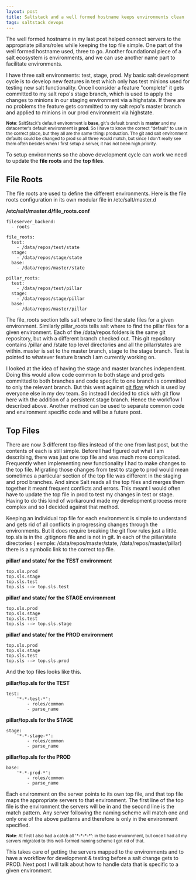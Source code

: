 ```yaml
---
layout: post
title: Saltstack and a well formed hostname keeps environments clean
tags: saltstack devops
---
```


The well formed hostname in my last post helped connect servers to the appropriate pillars/roles while keeping the top file simple.  One part of the well formed hostname used, three to go.  Another foundational piece of a salt ecosystem is environments, and we can use another name part to facilitate environments.

I have three salt environments:  test, stage, prod.  My basic salt development cycle is to develop new features in test which only has test minions used for testing new salt functionality.  Once I consider a feature "complete" it gets committed to my salt repo's stage branch, which is used to apply the changes to minions in our staging environment via a highstate.  If there are no problems the feature gets committed to my salt repo's master branch and applied to minions in our prod environment via highstate.

<sup>**Note**: SaltStack's default environment is **base**, git's default branch is **master** and  my   datacenter's default environment is **prod**.  So I have to know the correct "default" to use in the correct place, but they all are the same thing: production.   The git and salt environment defaults could be changed to prod so all three would match, but since I don't really see them often besides when I first setup a server, it has not been high priority.

To setup environments so the above development cycle can work we need to update the **file roots** and the **top files**.


## File Roots ##
The file roots are used to define the different environments.  Here is the file roots configuration in its own modular file in /etc/salt/master.d

**/etc/salt/master.d/file_roots.conf**

```
fileserver_backend:
  - roots

file_roots:
  test:
    - /data/repos/test/state
  stage:
    - /data/repos/stage/state
  base:
    - /data/repos/master/state

pillar_roots:
  test:
    - /data/repos/test/pillar
  stage:
    - /data/repos/stage/pillar
  base:
    - /data/repos/master/pillar
```

The file_roots section tells salt where to find the state files for a given environment.  Similarly pillar_roots tells salt where to find the pillar files for a given environment.  Each of the /data/repos folders is the same git repository, but with a different branch checked out.  This git repository contains /pillar and /state top level directories and all the pillar/states are within. master is set to the master branch, stage to the stage branch.  Test is pointed to whatever feature branch I am currently working on.

I looked at the idea of having the stage and master branches independent.   Doing this would allow code common to both stage and prod gets committed to both branches and code specific to one branch is committed to only the relevant branch.  But this went against [git flow](http://nvie.com/posts/a-successful-git-branching-model/) which is used by everyone else in my dev team.   So instead I decided to stick with git flow here with the addition of a persistent stage branch. Hence the workflow I described above.  Another method can be used to separate common code and environment specific code and will be a future post.

## Top Files ##

There are now 3 different top files instead of the one from last post, but the contents of each is still simple.  Before I had figured out what I am describing, there was just one top file and was much more complicated. Frequently when implementing new functionality I had to make changes to the top file.  Migrating those changes from test to stage to prod would mean sometimes a particular section of the top file was different in the staging and prod branches. And since Salt reads all the top files and merges them together it meant frequent conflicts and errors.  This meant I would often have to update the top file in prod to test my changes in test or stage. Having to do this kind of workaround made my development process more complex and so I decided against that method.

Keeping an individual top file for each environment is simple to understand and gets rid of all conflicts in progressing changes through the environments.   But it does require breaking the git flow rules just a little.  top.sls is in the .gitignore file and is not in git.  In each of the pillar/state directories ( exmple: /data/repos/master/state, /data/repos/master/pillar) there is a symbolic link to the correct top file.

**pillar/ and state/ for the TEST environment**

```
top.sls.prod
top.sls.stage
top.sls.test
top.sls --> top.sls.test
```

**pillar/ and state/ for the STAGE environment**

```
top.sls.prod
top.sls.stage
top.sls.test
top.sls --> top.sls.stage
```

**pillar/ and state/ for the PROD environment**

```
top.sls.prod
top.sls.stage
top.sls.test
top.sls --> top.sls.prod

```

And the top files looks like this.

**pillar/top.sls for the TEST**

```
test:
    '*-*-test-*':
        - roles/common
        - parse_name
```

**pillar/top.sls for the STAGE**

```
stage:
    '*-*-stage-*':
        - roles/common
        - parse_name
```

**pillar/top.sls for the PROD**

```
base:
    '*-*-prod-*':
        - roles/common
        - parse_name
```

 Each environment on the server points to its own top file, and that top file maps the appropriate servers to that environment.  The first line of the top file is the environment the servers will be in and the second line is the match pattern.  Any server following the naming scheme will match one and only one of the above patterns and therefore is only in the environment specified.

 <sup>**Note**: At first I also had a catch all '\*-\*-\*-\*': in the base environment, but once I had all my servers migrated to this well-formed naming scheme I got rid of that.<br>


This takes care of getting the servers mapped to the environments and to have a workflow for development & testing before a salt change gets to PROD.  Next post I will talk about how to handle data that is specific to a given environment.
